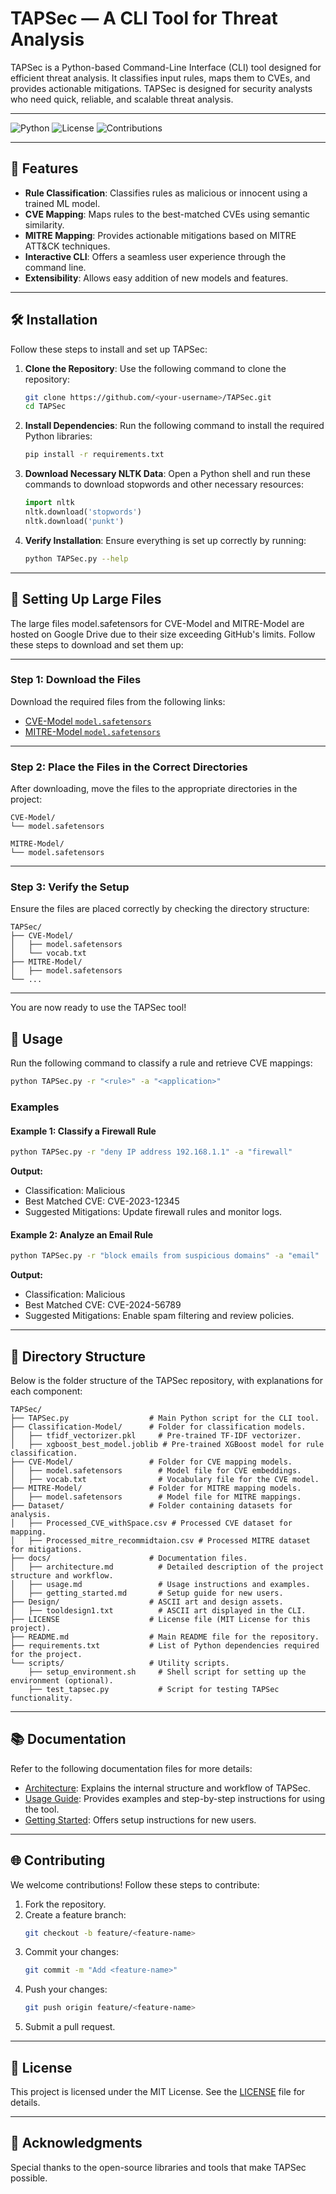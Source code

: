 
# TAPSec — A CLI Tool for Threat Analysis

TAPSec is a Python-based Command-Line Interface (CLI) tool designed for efficient threat analysis. It classifies input rules, maps them to CVEs, and provides actionable mitigations. TAPSec is designed for security analysts who need quick, reliable, and scalable threat analysis.

---

![Python](https://img.shields.io/badge/python-3.8-blue)
![License](https://img.shields.io/badge/license-MIT-green)
![Contributions](https://img.shields.io/badge/contributions-welcome-brightgreen)

---

## 🚀 Features

- **Rule Classification**: Classifies rules as malicious or innocent using a trained ML model.
- **CVE Mapping**: Maps rules to the best-matched CVEs using semantic similarity.
- **MITRE Mapping**: Provides actionable mitigations based on MITRE ATT&CK techniques.
- **Interactive CLI**: Offers a seamless user experience through the command line.
- **Extensibility**: Allows easy addition of new models and features.

---


## 🛠️ Installation

Follow these steps to install and set up TAPSec:

1. **Clone the Repository**:
   Use the following command to clone the repository:
   ```bash
   git clone https://github.com/<your-username>/TAPSec.git
   cd TAPSec
   ```

2. **Install Dependencies**:
   Run the following command to install the required Python libraries:
   ```bash
   pip install -r requirements.txt
   ```

3. **Download Necessary NLTK Data**:
   Open a Python shell and run these commands to download stopwords and other necessary resources:
   ```python
   import nltk
   nltk.download('stopwords')
   nltk.download('punkt')
   ```

4. **Verify Installation**:
   Ensure everything is set up correctly by running:
   ```bash
   python TAPSec.py --help
   ```

---
## 🔄 Setting Up Large Files
The large files model.safetensors for CVE-Model and MITRE-Model are hosted on Google Drive due to their size exceeding GitHub's limits. Follow these steps to download and set them up:

---

### Step 1: Download the Files
Download the required files from the following links:

- [CVE-Model `model.safetensors`](https://drive.google.com/drive/folders/1fe2G1kv7KfhjrJzlwvPmc1oFFkajwUir?usp=sharing)
- [MITRE-Model `model.safetensors`](https://drive.google.com/drive/folders/1cRH1H58kDWgJZSQjaAm2CddAApaL8E8G?usp=sharing)

---
### Step 2: Place the Files in the Correct Directories
After downloading, move the files to the appropriate directories in the project:

```
CVE-Model/
└── model.safetensors
```
```
MITRE-Model/
└── model.safetensors
```
---

### Step 3: Verify the Setup 
Ensure the files are placed correctly by checking the directory structure:

```
TAPSec/
├── CVE-Model/
│   ├── model.safetensors
│   └── vocab.txt
├── MITRE-Model/
│   ├── model.safetensors
└── ...
```
---

You are now ready to use the TAPSec tool!


## 📜 Usage

Run the following command to classify a rule and retrieve CVE mappings:
```bash
python TAPSec.py -r "<rule>" -a "<application>"
```

### Examples

#### Example 1: Classify a Firewall Rule
```bash
python TAPSec.py -r "deny IP address 192.168.1.1" -a "firewall"
```

**Output:**
- Classification: Malicious
- Best Matched CVE: CVE-2023-12345
- Suggested Mitigations: Update firewall rules and monitor logs.

#### Example 2: Analyze an Email Rule
```bash
python TAPSec.py -r "block emails from suspicious domains" -a "email"
```

**Output:**
- Classification: Malicious
- Best Matched CVE: CVE-2024-56789
- Suggested Mitigations: Enable spam filtering and review policies.

---

## 📁 Directory Structure

Below is the folder structure of the TAPSec repository, with explanations for each component:

```
TAPSec/
├── TAPSec.py                  # Main Python script for the CLI tool.
├── Classification-Model/      # Folder for classification models.
│   ├── tfidf_vectorizer.pkl     # Pre-trained TF-IDF vectorizer.
│   ├── xgboost_best_model.joblib # Pre-trained XGBoost model for rule classification.
├── CVE-Model/                 # Folder for CVE mapping models.
│   ├── model.safetensors        # Model file for CVE embeddings.
│   ├── vocab.txt                # Vocabulary file for the CVE model.
├── MITRE-Model/               # Folder for MITRE mapping models.
│   ├── model.safetensors        # Model file for MITRE mappings.
├── Dataset/                   # Folder containing datasets for analysis.
│   ├── Processed_CVE_withSpace.csv # Processed CVE dataset for mapping.
│   ├── Processed_mitre_recommidtaion.csv # Processed MITRE dataset for mitigations.
├── docs/                      # Documentation files.
│   ├── architecture.md          # Detailed description of the project structure and workflow.
│   ├── usage.md                 # Usage instructions and examples.
│   ├── getting_started.md       # Setup guide for new users.
├── Design/                    # ASCII art and design assets.
│   ├── tooldesign1.txt          # ASCII art displayed in the CLI.
├── LICENSE                    # License file (MIT License for this project).
├── README.md                  # Main README file for the repository.
├── requirements.txt           # List of Python dependencies required for the project.
└── scripts/                   # Utility scripts.
    ├── setup_environment.sh     # Shell script for setting up the environment (optional).
    ├── test_tapsec.py           # Script for testing TAPSec functionality.
```

---

## 📚 Documentation

Refer to the following documentation files for more details:

- [Architecture](docs/architecture.md): Explains the internal structure and workflow of TAPSec.
- [Usage Guide](docs/usage.md): Provides examples and step-by-step instructions for using the tool.
- [Getting Started](docs/getting_started.md): Offers setup instructions for new users.

---

## 🌐 Contributing

We welcome contributions! Follow these steps to contribute:

1. Fork the repository.
2. Create a feature branch:
   ```bash
   git checkout -b feature/<feature-name>
   ```
3. Commit your changes:
   ```bash
   git commit -m "Add <feature-name>"
   ```
4. Push your changes:
   ```bash
   git push origin feature/<feature-name>
   ```
5. Submit a pull request.

---

## 📜 License

This project is licensed under the MIT License. See the [LICENSE](LICENSE) file for details.

---

## 🎉 Acknowledgments

Special thanks to the open-source libraries and tools that make TAPSec possible.
